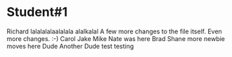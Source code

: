 # Student#1
Richard lalalalalaalalala
alalkalal
A few more changes to the file itself.
Even more changes. :-)
Carol
Jake 
Mike 
Nate was here
Brad
Shane
more newbie moves here
Dude
Another Dude test
testing